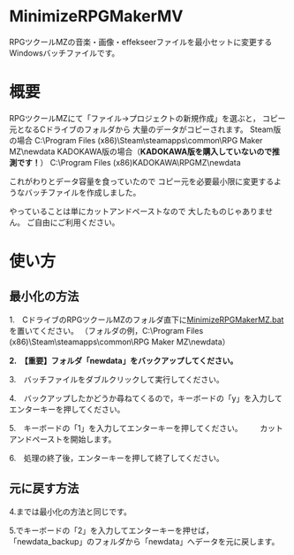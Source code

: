 # MinimizeRPGMakerMV
RPGツクールMZの音楽・画像・effekseerファイルを最小セットに変更するWindowsバッチファイルです。

# 概要
RPGツクールMZにて「ファイル→プロジェクトの新規作成」を選ぶと，
コピー元となるCドライブのフォルダから
大量のデータがコピーされます。
Steam版の場合
C:\Program Files (x86)\Steam\steamapps\common\RPG Maker MZ\newdata
KADOKAWA版の場合（__KADOKAWA版を購入していないので推測です！__）
C:\Program Files (x86)KADOKAWA\RPGMZ\newdata

これがわりとデータ容量を食っていたので
コピー元を必要最小限に変更するようなバッチファイルを作成しました。

やっていることは単にカットアンドペーストなので
大したものじゃありません。
ご自由にご利用ください。

# 使い方
## 最小化の方法
1.　CドライブのRPGツクールMZのフォルダ直下に[MinimizeRPGMakerMZ.bat](https://raw.githubusercontent.com/kurageya0307/MinimizeRPGMakerMZ/master/MinimizeMZ.bat)を置いてください。
（フォルダの例，C:\Program Files (x86)\Steam\steamapps\common\RPG Maker MZ\newdata）

__2.　【重要】フォルダ「newdata」をバックアップしてください。__

3.　バッチファイルをダブルクリックして実行してください。

4.　バックアップしたかどうか尋ねてくるので，キーボードの「y」を入力してエンターキーを押してください。

5.　キーボードの「1」を入力してエンターキーを押してください。
　　カットアンドペーストを開始します。
  
6.　処理の終了後，エンターキーを押して終了してください。

## 元に戻す方法
4.までは最小化の方法と同じです。

5.でキーボードの「2」を入力してエンターキーを押せば，
「newdata_backup」のフォルダから「newdata」へデータを元に戻します。
